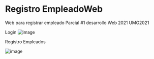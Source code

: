# Registro EmpleadoWeb
Web para registrar empleado Parcial #1 desarrollo Web 2021 UMG2021


Login
![image](https://user-images.githubusercontent.com/81053948/128604189-a6b8568d-96fe-4428-86d7-3d6e7226ea0f.png)


Registro Empleados

![image](https://user-images.githubusercontent.com/81053948/128604242-73875ceb-e67a-43ea-a33b-ef481a6b1d0a.png)


